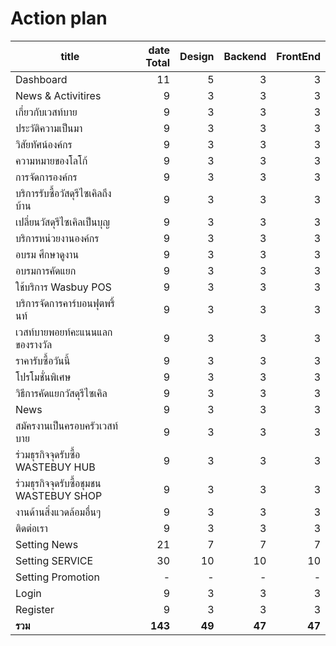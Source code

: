 # Action plan

|title|date Total|Design|Backend|FrontEnd|
|-|-:|-:|-:|-:|
|Dashboard|11|5|3|3|
|News & Activitires|9|3|3|3|
|เกี่ยวกับเวสท์บาย|9|3|3|3|
|ประวัติความเป็นมา|9|3|3|3|
|วิสัยทัศน์องค์กร|9|3|3|3|
|ความหมายของโลโก้|9|3|3|3|
|การจัดการองค์กร|9|3|3|3|
|บริการรับซื้อวัสดุรีไซเคิลถึงบ้าน|9|3|3|3|
|เปลี่ยนวัสดุรีไซเคิลเป็นบุญ|9|3|3|3|
|บริการหน่วยงานองค์กร|9|3|3|3|
|อบรม ศึกษาดูงาน|9|3|3|3|
|อบรมการคัดแยก|9|3|3|3|
|ใช้บริการ Wasbuy POS|9|3|3|3|
|บริการจัดการคาร์บอนฟุตพริ้นท์|9|3|3|3|
|เวสท์บายพอยท์คะแนนแลกของรางวัล|9|3|3|3|
|ราคารับซื้อวันนี้|9|3|3|3|
|โปรโมชั่นพิเศษ|9|3|3|3|
|วิธีการคัดแยกวัสดุรีไซเคิล|9|3|3|3|
|News|9|3|3|3|
|สมัครงานเป็นครอบครัวเวสท์บาย|9|3|3|3|
|ร่วมธุรกิจจุดรับซื้อ WASTEBUY HUB|9|3|3|3|
|ร่วมธุรกิจจุดรับซื้อชุมชน WASTEBUY SHOP|9|3|3|3|
|งานด้านสิ่งแวดล้อมอื่นๆ|9|3|3|3|
|ติดต่อเรา|9|3|3|3|
|Setting News |21|7|7|7|
|Setting SERVICE |30|10|10|10|
|Setting Promotion |-|-|-|-|
|Login |9|3|3|3|
|Register |9|3|3|3|
|**รวม**|**143**|**49**|**47**|**47**|
